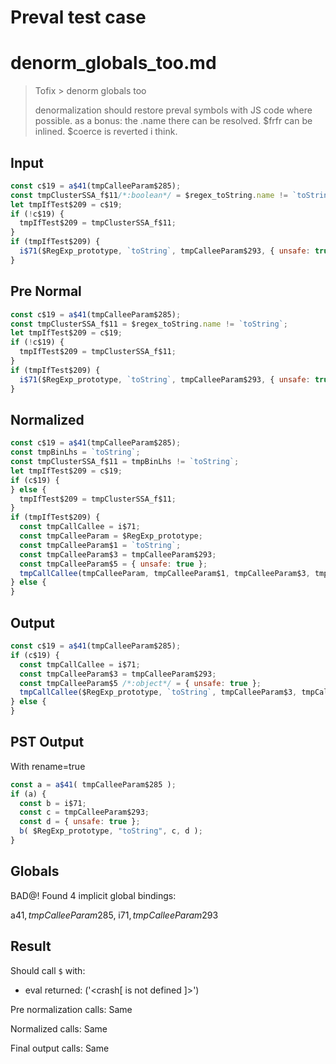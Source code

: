 # Preval test case

# denorm_globals_too.md

> Tofix > denorm globals too
>
> denormalization should restore preval symbols with JS code where possible. as a bonus: the .name there can be resolved. $frfr can be inlined. $coerce is reverted i think.

## Input

`````js filename=intro
const c$19 = a$41(tmpCalleeParam$285);
const tmpClusterSSA_f$11/*:boolean*/ = $regex_toString.name != `toString`;
let tmpIfTest$209 = c$19;
if (!c$19) {
  tmpIfTest$209 = tmpClusterSSA_f$11;
}
if (tmpIfTest$209) {
  i$71($RegExp_prototype, `toString`, tmpCalleeParam$293, { unsafe: true });
}
`````

## Pre Normal


`````js filename=intro
const c$19 = a$41(tmpCalleeParam$285);
const tmpClusterSSA_f$11 = $regex_toString.name != `toString`;
let tmpIfTest$209 = c$19;
if (!c$19) {
  tmpIfTest$209 = tmpClusterSSA_f$11;
}
if (tmpIfTest$209) {
  i$71($RegExp_prototype, `toString`, tmpCalleeParam$293, { unsafe: true });
}
`````

## Normalized


`````js filename=intro
const c$19 = a$41(tmpCalleeParam$285);
const tmpBinLhs = `toString`;
const tmpClusterSSA_f$11 = tmpBinLhs != `toString`;
let tmpIfTest$209 = c$19;
if (c$19) {
} else {
  tmpIfTest$209 = tmpClusterSSA_f$11;
}
if (tmpIfTest$209) {
  const tmpCallCallee = i$71;
  const tmpCalleeParam = $RegExp_prototype;
  const tmpCalleeParam$1 = `toString`;
  const tmpCalleeParam$3 = tmpCalleeParam$293;
  const tmpCalleeParam$5 = { unsafe: true };
  tmpCallCallee(tmpCalleeParam, tmpCalleeParam$1, tmpCalleeParam$3, tmpCalleeParam$5);
} else {
}
`````

## Output


`````js filename=intro
const c$19 = a$41(tmpCalleeParam$285);
if (c$19) {
  const tmpCallCallee = i$71;
  const tmpCalleeParam$3 = tmpCalleeParam$293;
  const tmpCalleeParam$5 /*:object*/ = { unsafe: true };
  tmpCallCallee($RegExp_prototype, `toString`, tmpCalleeParam$3, tmpCalleeParam$5);
} else {
}
`````

## PST Output

With rename=true

`````js filename=intro
const a = a$41( tmpCalleeParam$285 );
if (a) {
  const b = i$71;
  const c = tmpCalleeParam$293;
  const d = { unsafe: true };
  b( $RegExp_prototype, "toString", c, d );
}
`````

## Globals

BAD@! Found 4 implicit global bindings:

a$41, tmpCalleeParam$285, i$71, tmpCalleeParam$293

## Result

Should call `$` with:
 - eval returned: ('<crash[ <ref> is not defined ]>')

Pre normalization calls: Same

Normalized calls: Same

Final output calls: Same
